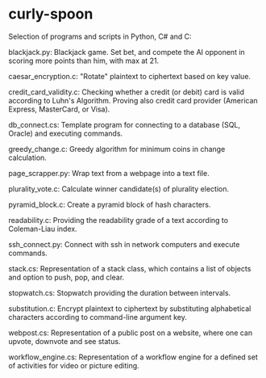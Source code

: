 # curly-spoon
Selection of programs and scripts in Python, C# and C:

blackjack.py: 
  Blackjack game. Set bet, and compete the AI opponent in scoring more points than him, with max at 21.
  
caesar_encryption.c:
  "Rotate" plaintext to ciphertext based on key value.
  
credit_card_validity.c:
  Checking whether a credit (or debit) card is valid according to Luhn's Algorithm. Proving also credit card provider (American Express, MasterCard, or Visa).

db_connect.cs:
  Template program for connecting to a database (SQL, Oracle) and executing commands.
  
greedy_change.c:
  Greedy algorithm for minimum coins in change calculation.
  
page_scrapper.py:
  Wrap text from a webpage into a text file.
  
plurality_vote.c:
  Calculate winner candidate(s) of plurality election.

pyramid_block.c:
  Create a pyramid block of hash characters.

readability.c:
  Providing the readability grade of a text according to Coleman-Liau index.

ssh_connect.py:
  Connect with ssh in network computers and execute commands.

stack.cs:
  Representation of a stack class, which contains a list of objects and option to push, pop, and clear.
  
stopwatch.cs:
  Stopwatch providing the duration between intervals.
  
substitution.c:
  Encrypt plaintext to ciphertext by substituting alphabetical characters according to command-line argument key.

webpost.cs:
  Representation of a public post on a website, where one can upvote, downvote and see status.

workflow_engine.cs:
  Representation of a workflow engine for a defined set of activities for video or picture editing.
